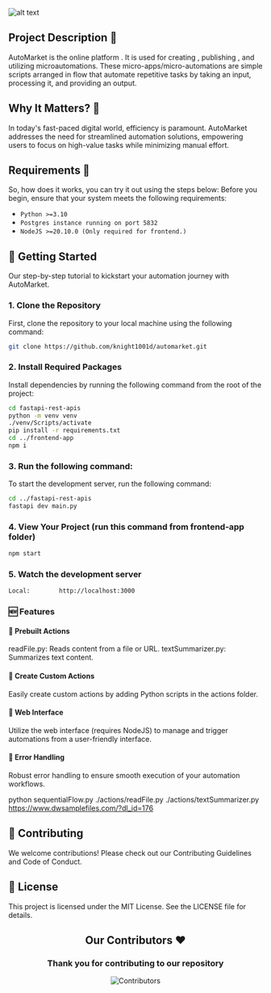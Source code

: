 ![alt text](image.png)

## Project Description 📄
AutoMarket is the online platform . It is used for creating , publishing , and utilizing microautomations. These micro-apps/micro-automations are simple scripts arranged in flow that automate repetitive tasks by taking an input, processing it, and providing an output.

## Why It Matters? 🤔
In today's fast-paced digital world, efficiency is paramount. AutoMarket addresses the need for streamlined automation solutions, empowering users to focus on high-value tasks while minimizing manual effort.


## Requirements 🔑
So, how does it works, you can try it out using the steps below:
Before you begin, ensure that your system meets the following requirements:
- `Python >=3.10`
- `Postgres instance running on port 5832`
- `NodeJS >=20.10.0 (Only required for frontend.)` 

## 🚀 Getting Started

Our step-by-step tutorial to kickstart your automation journey with AutoMarket.

### 1. Clone the Repository

First, clone the repository to your local machine using the following command:

```bash
git clone https://github.com/knight1001d/automarket.git
```

### 2. Install Required Packages
Install dependencies by running the following command from the root of the project:

```bash
cd fastapi-rest-apis
python -m venv venv
./venv/Scripts/activate
pip install -r requirements.txt
cd ../frontend-app
npm i
```

### 3. Run the following command:
To start the development server, run the following command:
```bash
cd ../fastapi-rest-apis
fastapi dev main.py
```

### 4. View Your Project (run this command from frontend-app folder)
```bash
npm start
```

### 5. Watch the development server
```bash
Local:        http://localhost:3000
```

### 🆕 Features

#### 🌟 Prebuilt Actions
readFile.py: Reads content from a file or URL.
textSummarizer.py: Summarizes text content.

#### 🌟 Create Custom Actions
Easily create custom actions by adding Python scripts in the actions folder.

#### 🌟 Web Interface
Utilize the web interface (requires NodeJS) to manage and trigger automations from a user-friendly interface.

#### 🌟 Error Handling
Robust error handling to ensure smooth execution of your automation workflows.

python sequentialFlow.py ./actions/readFile.py ./actions/textSummarizer.py https://www.dwsamplefiles.com/?dl_id=176

## 🤝 Contributing
We welcome contributions! Please check out our Contributing Guidelines and Code of Conduct.

## 📝 License
This project is licensed under the MIT License. See the LICENSE file for details.
 
<h2 align = "center">Our Contributors ❤️</h2>
<div align = "center">
 <h3>Thank you for contributing to our repository</h3>

![Contributors](https://contrib.rocks/image?repo=knight1001d/automarket)

</div>





